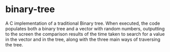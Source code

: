 # binary-tree

A C implementation of a traditional Binary tree. When executed, the code populates both a binary tree and a vector with random numbers, outputting to the screen the comparison results of the time taken to search for a value in the vector and in the tree, along with the three main ways of traversing the tree.
